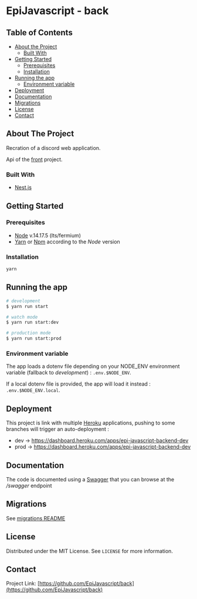 # EpiJavascript - back

## Table of Contents

* [About the Project](#about-the-project)
  * [Built With](#built-with)
* [Getting Started](#getting-started)
  * [Prerequisites](#prerequisites)
  * [Installation](#installation)
* [Running the app](#running-the-app)
  * [Environment variable](#environment-variable)
* [Deployment](#deployment)
* [Documentation](#documentation)
* [Migrations](#migrations)
* [License](#license)
* [Contact](#contact)

## About The Project

Recration of a discord web application.

Api of the [front](https://github.com/EpiJavascript/front) project.

### Built With

* [Nest.js](https://nestjs.com/)

## Getting Started

### Prerequisites

* [Node](https://nodejs.org/) v.14.17.5 (lts/fermium)
* [Yarn](https://yarnpkg.com/) or [Npm](https://www.npmjs.com/) according to the _Node_ version

### Installation

```sh
yarn
```

## Running the app

```bash
# development
$ yarn run start

# watch mode
$ yarn run start:dev

# production mode
$ yarn run start:prod
```

### Environment variable

The app loads a dotenv file depending on your NODE_ENV environment variable (fallback to _development_) : `.env.$NODE_ENV`.

If a local dotenv file is provided, the app will load it instead : `.env.$NODE_ENV.local`.

## Deployment

This project is link with multiple [Heroku](https://www.heroku.com) applications, pushing to some branches will trigger an auto-deployment :
* dev -> https://dashboard.heroku.com/apps/epi-javascript-backend-dev
* prod -> https://dashboard.heroku.com/apps/epi-javascript-backend-dev

## Documentation

The code is documented using a [Swagger](https://swagger.io/) that you can browse at the */swagger* endpoint

## Migrations

See [migrations README](https://github.com/EpiJavascript/back/blob/master/src/database/migrations/README.md)

## License

Distributed under the MIT License. See `LICENSE` for more information.

## Contact

Project Link: [https://github.com/EpiJavascript/back](https://github.com/EpiJavascript/back)
